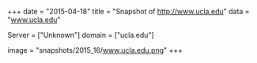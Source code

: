 
+++
date = "2015-04-18"
title = "Snapshot of http://www.ucla.edu"
data = "www.ucla.edu"

Server = ["Unknown"]
domain = ["ucla.edu"]

  image = "snapshots/2015_16/www.ucla.edu.png"
+++
#
